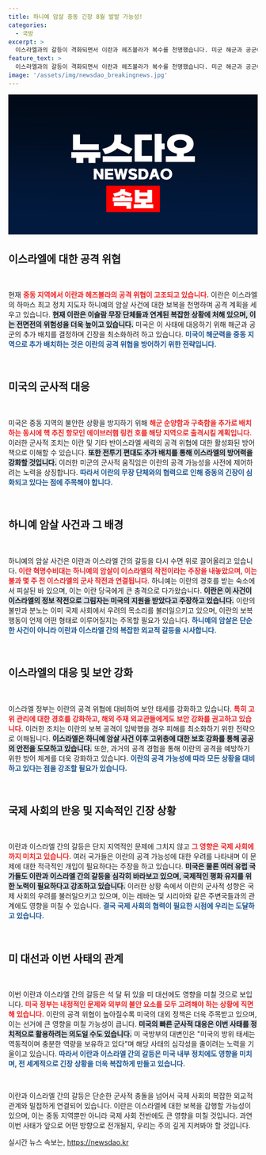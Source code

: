 ```yaml
---
title: 하니예 암살 중동 긴장 8월 발발 가능성!
categories:
  - 국방
excerpt: >
  이스라엘과의 갈등이 격화되면서 이란과 헤즈볼라가 복수를 천명했습니다. 미군 해군과 공군이 중동에 추가 배치되며 긴장이 고조되는 가운데, 이란은 유대교 명절인 티샤 베아브 기간에 보복 공격을 감행할 가능성이 제기되고 있습니다. 과연 중동의 전운은 어떻게 전개될까요?
feature_text: >
  이스라엘과의 갈등이 격화되면서 이란과 헤즈볼라가 복수를 천명했습니다. 미군 해군과 공군이 중동에 추가 배치되며 긴장이 고조되는 가운데, 이란은 유대교 명절인 티샤 베아브 기간에 보복 공격을 감행할 가능성이 제기되고 있습니다. 과연 중동의 전운은 어떻게 전개될까요?
image: '/assets/img/newsdao_breakingnews.jpg'
---
```


<p><img src="/assets/img/newsdao_breakingnews.jpg" alt="firstkoreanews 속보" /></p>

<h2 data-ke-size="size26">이스라엘에 대한 공격 위협</h2>

<p data-ke-size="size16">&nbsp;</p>

<p>현재 <b><span style="color: #ee2323;">중동 지역에서 이란과 헤즈볼라의 공격 위협이 고조되고 있습니다.</span></b> 이란은 이스라엘의 하마스 최고 정치 지도자 하니예의 암살 사건에 대한 보복을 천명하며 공격 계획을 세우고 있습니다. <b><span style="background-color: #21538527;">현재 이란은 이슬람 무장 단체들과 연계된 복잡한 상황에 처해 있으며, 이는 전면전의 위험성을 더욱 높이고 있습니다.</span></b> 미국은 이 사태에 대응하기 위해 해군과 공군의 추가 배치를 결정하며 긴장을 최소화하려 하고 있습니다. <b><span style="color: #1a5490;">미국이 해군력을 중동 지역으로 추가 배치하는 것은 이란의 공격 위협을 방어하기 위한 전략입니다.</span></b></p>

<p data-ke-size="size16">&nbsp;</p>

<h2 data-ke-size="size26">미국의 군사적 대응</h2>

<p data-ke-size="size16">&nbsp;</p>

<p>미국은 중동 지역의 불안한 상황을 방지하기 위해 <b><span style="color: #ee2323;">해군 순양함과 구축함을 추가로 배치하는 동시에 핵 추진 항모인 에이브러햄 링컨 호를 해당 지역으로 출격시킬 계획입니다.</span></b> 이러한 군사적 조치는 이란 및 기타 반이스라엘 세력의 공격 위협에 대한 활성화된 방어책으로 이해할 수 있습니다. <b><span style="background-color: #21538527;">또한 전투기 편대도 추가 배치를 통해 이스라엘의 방어력을 강화할 것입니다.</span></b> 이러한 미군의 군사적 움직임은 이란의 공격 가능성을 사전에 제어하려는 노력을 상징합니다. <b><span style="color: #1a5490;">따라서 이란의 무장 단체와의 협력으로 인해 중동의 긴장이 심화되고 있다는 점에 주목해야 합니다.</span></b></p>

<p data-ke-size="size16">&nbsp;</p>

<h2 data-ke-size="size26">하니예 암살 사건과 그 배경</h2>

<p data-ke-size="size16">&nbsp;</p>

<p>하니예의 암살 사건은 이란과 이스라엘 간의 갈등을 다시 수면 위로 끌어올리고 있습니다. <b><span style="color: #ee2323;">이란 혁명수비대는 하니예의 암살이 이스라엘의 작전이라는 주장을 내놓았으며, 이는 불과 몇 주 전 이스라엘의 군사 작전과 연결됩니다.</span></b> 하니예는 이란의 경호를 받는 숙소에서 피살된 바 있으며, 이는 이란 당국에게 큰 충격으로 다가왔습니다. <b><span style="background-color: #21538527;">이란은 이 사건이 이스라엘의 정보 작전으로 그림자는 미국의 지원을 받았다고 주장하고 있습니다.</span></b> 이란의 불만과 분노는 이미 국제 사회에서 우려의 목소리를 불러일으키고 있으며, 이란의 보복 행동이 언제 어떤 형태로 이루어질지는 주목할 필요가 있습니다. <b><span style="color: #1a5490;">하니예의 암살은 단순한 사건이 아니라 이란과 이스라엘 간의 복잡한 외교적 갈등을 시사합니다.</span></b></p>

<p data-ke-size="size16">&nbsp;</p>

<h2 data-ke-size="size26">이스라엘의 대응 및 보안 강화</h2>

<p data-ke-size="size16">&nbsp;</p>

<p>이스라엘 정부는 이란의 공격 위협에 대비하여 보안 태세를 강화하고 있습니다. <b><span style="color: #ee2323;">특히 고위 관리에 대한 경호를 강화하고, 해외 주재 외교관들에게도 보안 강화를 권고하고 있습니다.</span></b> 이러한 조치는 이란의 보복 공격이 임박했을 경우 피해를 최소화하기 위한 전략으로 이해됩니다. <b><span style="background-color: #21538527;">이스라엘은 하니예 암살 사건 이후 고위층에 대한 보호 강화를 통해 공공의 안전을 도모하고 있습니다.</span></b> 또한, 과거의 공격 경험을 통해 이란의 공격을 예방하기 위한 방어 체계를 더욱 강화하고 있습니다. <b><span style="color: #1a5490;">이란의 공격 가능성에 따라 모든 상황을 대비하고 있다는 점을 강조할 필요가 있습니다.</span></b></p>

<p data-ke-size="size16">&nbsp;</p>

<h2 data-ke-size="size26">국제 사회의 반응 및 지속적인 긴장 상황</h2>

<p data-ke-size="size16">&nbsp;</p>

<p>이란과 이스라엘 간의 갈등은 단지 지역적인 문제에 그치지 않고 <b><span style="color: #ee2323;">그 영향은 국제 사회에까지 미치고 있습니다.</span></b> 여러 국가들은 이란의 공격 가능성에 대한 우려를 나타내며 이 문제에 대한 적극적인 개입이 필요하다는 주장을 하고 있습니다. <b><span style="background-color: #21538527;">미국은 물론 여러 유럽 국가들도 이란과 이스라엘 간의 갈등을 심각히 바라보고 있으며, 국제적인 평화 유지를 위한 노력이 필요하다고 강조하고 있습니다.</span></b> 이러한 상황 속에서 이란의 군사적 성향은 국제 사회의 우려를 불러일으키고 있으며, 이는 레바논 및 시리아와 같은 주변국들과의 관계에도 영향을 미칠 수 있습니다. <b><span style="color: #1a5490;">결국 국제 사회의 협력이 필요한 시점에 우리는 도달하고 있습니다.</span></b></p>

<p data-ke-size="size16">&nbsp;</p>

<h2 data-ke-size="size26">미 대선과 이번 사태의 관계</h2>

<p data-ke-size="size16">&nbsp;</p>

<p>이번 이란과 이스라엘 간의 갈등은 석 달 뒤 있을 미 대선에도 영향을 미칠 것으로 보입니다. <b><span style="color: #ee2323;">미국 정부는 내정적인 문제와 외부의 불안 요소를 모두 고려해야 하는 상황에 직면해 있습니다.</span></b> 이란의 공격 위협이 높아질수록 미국의 대외 정책은 더욱 주목받고 있으며, 이는 선거에 큰 영향을 미칠 가능성이 큽니다. <b><span style="background-color: #21538527;">미국의 빠른 군사적 대응은 이번 사태를 정치적으로 활용하려는 의도일 수도 있습니다.</span></b> 미 국방부의 대변인은 "미국의 방위 태세는 역동적이며 충분한 역량을 보유하고 있다"며 해당 사태의 심각성을 줄이려는 노력을 기울이고 있습니다. <b><span style="color: #1a5490;">따라서 이란과 이스라엘 간의 갈등은 미국 내부 정치에도 영향을 미치며, 전 세계적으로 긴장 상황을 더욱 복잡하게 만들고 있습니다.</span></b></p>

<p data-ke-size="size16">&nbsp;</p>

<p>이란과 이스라엘 간의 갈등은 단순한 군사적 충돌을 넘어서 국제 사회의 복잡한 외교적 관계와 밀접하게 연결되어 있습니다. 이란은 이스라엘에 대한 보복을 감행할 가능성이 있으며, 이는 중동 지역뿐만 아니라 국제 사회 전반에도 큰 영향을 미칠 것입니다. 과연 이번 사태가 앞으로 어떤 방향으로 전개될지, 우리는 주의 깊게 지켜봐야 할 것입니다.</p>
실시간 뉴스 속보는, <a href="https://newsdao.kr" rel="dofollow">https://newsdao.kr</a>


